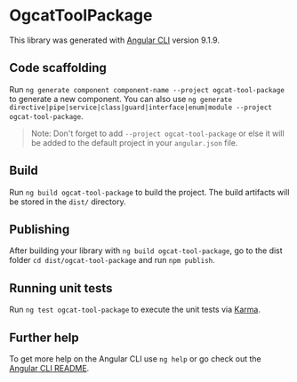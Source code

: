 # OgcatToolPackage

This library was generated with [Angular CLI](https://github.com/angular/angular-cli) version 9.1.9.

## Code scaffolding

Run `ng generate component component-name --project ogcat-tool-package` to generate a new component. You can also use `ng generate directive|pipe|service|class|guard|interface|enum|module --project ogcat-tool-package`.
> Note: Don't forget to add `--project ogcat-tool-package` or else it will be added to the default project in your `angular.json` file. 

## Build

Run `ng build ogcat-tool-package` to build the project. The build artifacts will be stored in the `dist/` directory.

## Publishing

After building your library with `ng build ogcat-tool-package`, go to the dist folder `cd dist/ogcat-tool-package` and run `npm publish`.

## Running unit tests

Run `ng test ogcat-tool-package` to execute the unit tests via [Karma](https://karma-runner.github.io).

## Further help

To get more help on the Angular CLI use `ng help` or go check out the [Angular CLI README](https://github.com/angular/angular-cli/blob/master/README.md).
